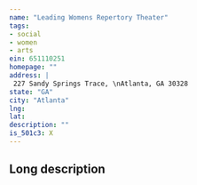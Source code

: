 ```yaml
---
name: "Leading Womens Repertory Theater"
tags:
- social
- women
- arts
ein: 651110251
homepage: ""
address: |
 227 Sandy Springs Trace, \nAtlanta, GA 30328
state: "GA"
city: "Atlanta"
lng: 
lat: 
description: ""
is_501c3: X
---
```


## Long description


